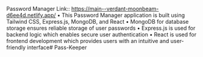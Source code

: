Password Manager
Link:: https://main--verdant-moonbeam-d6ee4d.netlify.app/
• This Password Manager application is built using Tailwind CSS, Express.js, MongoDB, and React
• MongoDB for database storage ensures reliable storage of user passwords
• Express.js is used for backend logic which enables secure user authentication
• React is used for frontend development which provides users with an intuitive and user-friendly interface#   P a s s - K e e p e r 
 
 